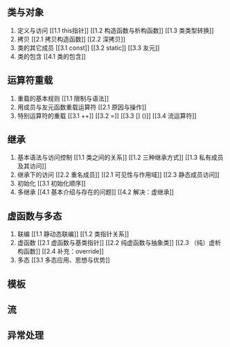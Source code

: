 ## 类与对象

 1. 定义与访问
	[[1.1 this指针]]
	[[1.2 构造函数与析构函数]]
	[[1.3 类类型转换]] 
 2. 拷贝
	[[2.1 拷贝构造函数]]
	[[2.2 深拷贝]]
 3. 类的其它成员
	[[3.1 const]]
	[[3.2 static]]
	[[3.3 友元]]
 4. 类的包含
	[[4.1 类的包含]]
## 运算符重载
1. 重载的基本规则
	[[1.1 限制与语法]]
2. 用成员与友元函数重载运算符
	[[2.1 原因与操作]]
3. 特别运算符的重载
	[[3.1 ++]]
	[[3.2 =]]
	[[3.3 [] ()]]
	[[3.4 流运算符]]
## 继承
1. 基本语法与访问控制
	[[1.1 类之间的关系]]
	[[1.2 三种继承方式]]
	[[1.3 私有成员及其访问]]
2. 继承下的访问
	[[2.2 重名成员]]
	[[2.1 可见性与作用域]]
	[[2.3 静态成员访问]]
3. 初始化
	[[3.1 初始化顺序]]
4. 多继承
	[[4.1 基本介绍与存在的问题]]
	[[4.2 解决：虚继承]]
## 虚函数与多态
1. 联编
	 [[1.1 静动态联编]]
	[[1.2 类指针关系]]
2. 虚函数
	[[2.1 虚函数与基类指针]]
	[[2.2 纯虚函数与抽象类]]
	[[2.3 （纯）虚析构函数]]
	[[2.4 补充：override]]
3. 多态
	[[3.1 多态应用、思想与优势]]
## 模板

## 流

## 异常处理
